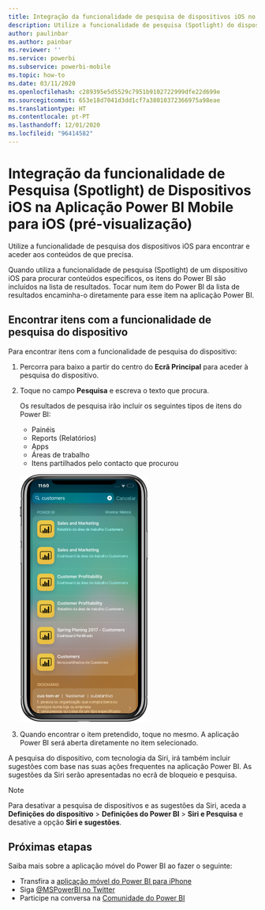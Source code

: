 ```yaml
---
title: Integração da funcionalidade de pesquisa de dispositivos iOS no Power BI
description: Utilize a funcionalidade de pesquisa (Spotlight) do dispositivo para encontrar e aceder aos conteúdos de que precisa
author: paulinbar
ms.author: painbar
ms.reviewer: ''
ms.service: powerbi
ms.subservice: powerbi-mobile
ms.topic: how-to
ms.date: 03/11/2020
ms.openlocfilehash: c289395e5d5529c7951b9102722999dfe22d699e
ms.sourcegitcommit: 653e18d7041d3dd1cf7a38010372366975a98eae
ms.translationtype: HT
ms.contentlocale: pt-PT
ms.lasthandoff: 12/01/2020
ms.locfileid: "96414582"
---
```

# <a name="ios-device-search-spotlight-integration-with-power-bi-mobile-ios-app-preview"></a>Integração da funcionalidade de Pesquisa (Spotlight) de Dispositivos iOS na Aplicação Power BI Mobile para iOS (pré-visualização)
Utilize a funcionalidade de pesquisa dos dispositivos iOS para encontrar e aceder aos conteúdos de que precisa.

Quando utiliza a funcionalidade de pesquisa (Spotlight) de um dispositivo iOS para procurar conteúdos específicos, os itens do Power BI são incluídos na lista de resultados. Tocar num item do Power BI da lista de resultados encaminha-o diretamente para esse item na aplicação Power BI.

## <a name="find-items-using-device-search"></a>Encontrar itens com a funcionalidade de pesquisa do dispositivo

Para encontrar itens com a funcionalidade de pesquisa do dispositivo:

1. Percorra para baixo a partir do centro do **Ecrã Principal** para aceder à pesquisa do dispositivo.

2. Toque no campo **Pesquisa** e escreva o texto que procura.
 
   Os resultados de pesquisa irão incluir os seguintes tipos de itens do Power BI:

    * Painéis
    * Reports (Relatórios)
    * Apps
    * Áreas de trabalho
    * Itens partilhados pelo contacto que procurou

    ![Captura de ecrã a mostrar os resultados de pesquisa do Power BI na pesquisa de um dispositivo iOS](./media/mobile-apps-ios-siri-search/power-bi-spotlight-search.png)

 3. Quando encontrar o item pretendido, toque no mesmo. A aplicação Power BI será aberta diretamente no item selecionado. 

A pesquisa do dispositivo, com tecnologia da Siri, irá também incluir sugestões com base nas suas ações frequentes na aplicação Power BI. As sugestões da Siri serão apresentadas no ecrã de bloqueio e pesquisa.

>[!NOTE]
>
>Para desativar a pesquisa de dispositivos e as sugestões da Siri, aceda a **Definições do dispositivo** > **Definições do Power BI** > **Siri e Pesquisa** e desative a opção **Siri e sugestões**.
>

## <a name="next-steps"></a>Próximas etapas
Saiba mais sobre a aplicação móvel do Power BI ao fazer o seguinte: 

* Transfira a [aplicação móvel do Power BI para iPhone](https://go.microsoft.com/fwlink/?LinkId=522062)
* Siga [@MSPowerBI no Twitter](https://twitter.com/MSPowerBI)
* Participe na conversa na [Comunidade do Power BI](https://community.powerbi.com/)

